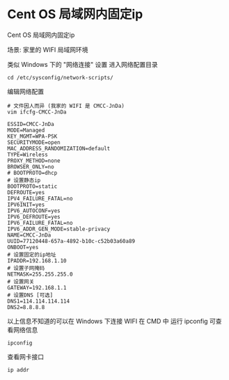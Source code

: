 # Cent OS 局域网内固定ip

Cent OS 局域网内固定ip

场景: 家里的 WIFI 局域网环境

类似 Windows 下的 "网络连接" 设置
进入网络配置目录
```shell
cd /etc/sysconfig/network-scripts/
```

编辑网络配置
```shell
# 文件因人而异 (我家的 WIFI 是 CMCC-JnDa)
vim ifcfg-CMCC-JnDa
``` 

```shell
ESSID=CMCC-JnDa
MODE=Managed
KEY_MGMT=WPA-PSK
SECURITYMODE=open
MAC_ADDRESS_RANDOMIZATION=default
TYPE=Wireless
PROXY_METHOD=none
BROWSER_ONLY=no
# BOOTPROTO=dhcp
# 设置静态ip
BOOTPROTO=static
DEFROUTE=yes
IPV4_FAILURE_FATAL=no
IPV6INIT=yes
IPV6_AUTOCONF=yes
IPV6_DEFROUTE=yes
IPV6_FAILURE_FATAL=no
IPV6_ADDR_GEN_MODE=stable-privacy
NAME=CMCC-JnDa
UUID=77120448-657a-4892-b10c-c52b03a60a89
ONBOOT=yes
# 设置固定的ip地址
IPADDR=192.168.1.10
# 设置子网掩码
NETMASK=255.255.255.0
# 设置网关
GATEWAY=192.168.1.1
# 设置DNS [可选]
DNS1=114.114.114.114
DNS2=8.8.8.8
```

以上信息不知道的可以在 Windows 下连接 WIFI 在 CMD 中 运行 ipconfig 可查看网络信息
```shell
ipconfig
```

查看网卡接口
```shell
ip addr
```

